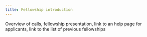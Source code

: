 ```yaml
---
title: Fellowship introduction
---
```

Overview of calls, fellowship presentation, link to an help page for applicants, link to the list of previous fellowships